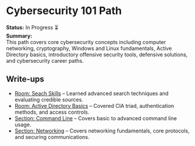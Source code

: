 # Cybersecurity 101 Path

**Status:** In Progress ⏳  
**Summary:**  
This path covers core cybersecurity concepts including computer networking, cryptography, Windows and Linux fundamentals, Active Directory basics, introductory offensive security tools, defensive solutions, and cybersecurity career paths.

## Write-ups
- [Room: Seach Skills](Search_Skills.md) – Learned advanced search techniques and evaluating credible sources.
- [Room: Active Directory Basics](Active_Directory.md) – Covered CIA triad, authentication methods, and access controls.
- [Section: Command Line](Command_Line/) – Covers basic to advanced command line usage.
- [Section: Networking](Networking/) – Covers networking fundamentals, core protocols, and securing communications.
